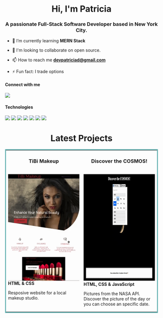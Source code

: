 <h1 align="center">Hi, I'm Patricia</h1>
<h3 align="center">A passionate Full-Stack Software Developer based in New York City.</h3>

- 🌱 I’m currently learning **MERN Stack**

<!-- - 👩🏽‍💻  My portfolio https://devpatricia.netlify.app/ -->

- 💞️ I'm looking to collaborate on open source.

- 📫 How to reach me **devpatriciad@gmail.com** 

- ⚡ Fun fact: I trade options


<h4 align="left">Connect with me</h4>
<p align="left">

<a href="https://linkedin.com/in/devpatricia" target="blank">
    <img src="https://img.shields.io/static/v1?label=|&message=LINKED-IN&color=cdf998&style=plastic&logo=linkedin&logo-color=white"/>
 </a>
</p>

<h4 align="left">Technologies</h4>


<p align="left">
    <img src="https://img.shields.io/static/v1?label=|&message=HTML5&color=23555f&style=plastic&logo=html5"/>
    <img src="https://img.shields.io/static/v1?label=|&message=CSS3&color=285f65&style=plastic&logo=css3"/>
    <img src="https://img.shields.io/static/v1?label=|&message=JAVASCRIPT&color=3c7f5d&style=plastic&logo=javascript"/>
    <img src="https://img.shields.io/static/v1?label=|&message=REACT.JS&color=4a935c&style=plastic&logo=react"/>
     <img src="https://img.shields.io/static/v1?label=|&message=MONGO-DB&color=cdd148&style=plastic&logo=mongodb"/>
    <img src="https://img.shields.io/static/v1?label=|&message=EXPRESS&color=bbb111&style=plastic&logo=express"/>
     <img src="https://img.shields.io/static/v1?label=|&message=GIT&color=cbb148&style=plastic&logo=git"/>
    
    
<h1 align="center">Latest Projects</h1>
<table bordercolor="#66b2b2">
  
  <tr>
    <td width="50%" valign="top">
      <h3 align="center">TiBi Makeup</h3>
        <br />
        <a target="_blank" href="https://tibi-makeup.netlify.app/">
            <img src="ezgif.com-gif-maker.gif" width="400px" height="350px" alt="TiBi Makeup" align="center"/>
        </a>
        <br />
        <strong>HTML & CSS </strong> <p>Resposive website for a local makeup studio.</p>
      </td>
      <td width="50%" valign="top">
      <h3 align="center">Discover the COSMOS!</h3>
        <br />
        <a target="_blank" href="https://discover-the-cosmos.netlify.app/">
            <img src="discover-cosmos-ezgif.com-gif-maker.gif" width="400px" height="350px" alt="COSMOS App"/>
        </a>
        <br />
        <strong> HTML, CSS & JavaScript </strong> <p> Pictures from the NASA API. Discover the picture of the day or you can choose an specific date. </p>
      </td>
    </tr>
